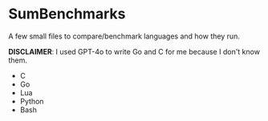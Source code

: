 # SumBenchmarks

A few small files to compare/benchmark languages and how they run.

**DISCLAIMER**: I used GPT-4o to write Go and C for me because I don't know them.

- C
- Go
- Lua
- Python
- Bash
